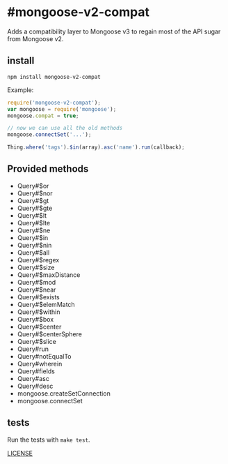 #mongoose-v2-compat
====================

Adds a compatibility layer to Mongoose v3 to regain most of the API sugar from Mongoose v2.

## install

```
npm install mongoose-v2-compat
```

Example:

```js
require('mongoose-v2-compat');
var mongoose = require('mongoose');
mongoose.compat = true;

// now we can use all the old methods
mongoose.connectSet('...');

Thing.where('tags').$in(array).asc('name').run(callback);
```

## Provided methods

  - Query#$or
  - Query#$nor
  - Query#$gt
  - Query#$gte
  - Query#$lt
  - Query#$lte
  - Query#$ne
  - Query#$in
  - Query#$nin
  - Query#$all
  - Query#$regex
  - Query#$size
  - Query#$maxDistance
  - Query#$mod
  - Query#$near
  - Query#$exists
  - Query#$elemMatch
  - Query#$within
  - Query#$box
  - Query#$center
  - Query#$centerSphere
  - Query#$slice
  - Query#run
  - Query#notEqualTo
  - Query#wherein
  - Query#fields
  - Query#asc
  - Query#desc
  - mongoose.createSetConnection
  - mongoose.connectSet

## tests

Run the tests with `make test`.

[LICENSE](https://github.com/aheckmann/mongoose-v2-compat/blob/master/LICENSE)


